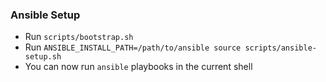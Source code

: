 ### Ansible Setup

- Run `scripts/bootstrap.sh`
- Run `ANSIBLE_INSTALL_PATH=/path/to/ansible source scripts/ansible-setup.sh`
- You can now run `ansible` playbooks in the current shell

